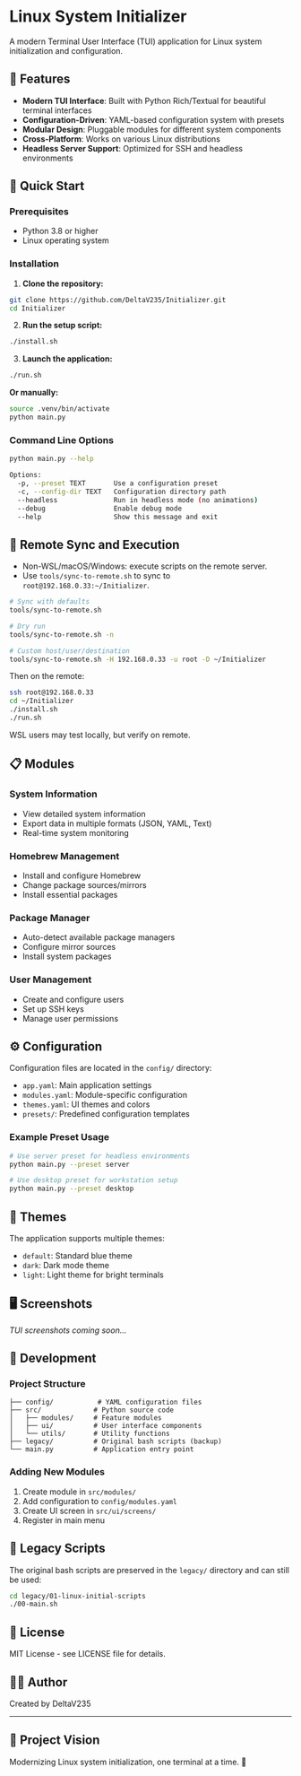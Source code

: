 # Linux System Initializer

A modern Terminal User Interface (TUI) application for Linux system initialization and configuration.

## 🌟 Features

- **Modern TUI Interface**: Built with Python Rich/Textual for beautiful terminal interfaces
- **Configuration-Driven**: YAML-based configuration system with presets
- **Modular Design**: Pluggable modules for different system components
- **Cross-Platform**: Works on various Linux distributions
- **Headless Server Support**: Optimized for SSH and headless environments

## 🚀 Quick Start

### Prerequisites

- Python 3.8 or higher
- Linux operating system

### Installation

1. **Clone the repository:**

```bash
git clone https://github.com/DeltaV235/Initializer.git
cd Initializer
```

2. **Run the setup script:**

```bash
./install.sh
```

3. **Launch the application:**

```bash
./run.sh
```

**Or manually:**

```bash
source .venv/bin/activate
python main.py
```

### Command Line Options

```bash
python main.py --help

Options:
  -p, --preset TEXT       Use a configuration preset
  -c, --config-dir TEXT   Configuration directory path
  --headless              Run in headless mode (no animations)
  --debug                 Enable debug mode
  --help                  Show this message and exit
```

## 🔗 Remote Sync and Execution

- Non-WSL/macOS/Windows: execute scripts on the remote server.
- Use `tools/sync-to-remote.sh` to sync to `root@192.168.0.33:~/Initializer`.

```bash
# Sync with defaults
tools/sync-to-remote.sh

# Dry run
tools/sync-to-remote.sh -n

# Custom host/user/destination
tools/sync-to-remote.sh -H 192.168.0.33 -u root -D ~/Initializer
```

Then on the remote:

```bash
ssh root@192.168.0.33
cd ~/Initializer
./install.sh
./run.sh
```

WSL users may test locally, but verify on remote.

## 📋 Modules

### System Information

- View detailed system information
- Export data in multiple formats (JSON, YAML, Text)
- Real-time system monitoring

### Homebrew Management

- Install and configure Homebrew
- Change package sources/mirrors
- Install essential packages

### Package Manager

- Auto-detect available package managers
- Configure mirror sources
- Install system packages

### User Management

- Create and configure users
- Set up SSH keys
- Manage user permissions

## ⚙️ Configuration

Configuration files are located in the `config/` directory:

- `app.yaml`: Main application settings
- `modules.yaml`: Module-specific configuration  
- `themes.yaml`: UI themes and colors
- `presets/`: Predefined configuration templates

### Example Preset Usage

```bash
# Use server preset for headless environments
python main.py --preset server

# Use desktop preset for workstation setup
python main.py --preset desktop
```

## 🎨 Themes

The application supports multiple themes:

- `default`: Standard blue theme
- `dark`: Dark mode theme  
- `light`: Light theme for bright terminals

## 🖥️ Screenshots

*TUI screenshots coming soon...*

## 🔧 Development

### Project Structure

```text
├── config/           # YAML configuration files
├── src/             # Python source code
│   ├── modules/     # Feature modules
│   ├── ui/          # User interface components
│   └── utils/       # Utility functions
├── legacy/          # Original bash scripts (backup)
└── main.py          # Application entry point
```

### Adding New Modules

1. Create module in `src/modules/`
2. Add configuration to `config/modules.yaml`
3. Create UI screen in `src/ui/screens/`
4. Register in main menu

## 📜 Legacy Scripts

The original bash scripts are preserved in the `legacy/` directory and can still be used:

```bash
cd legacy/01-linux-initial-scripts
./00-main.sh
```

## 📄 License

MIT License - see LICENSE file for details.

## 👨‍💻 Author

Created by DeltaV235

---

## 🎯 Project Vision

Modernizing Linux system initialization, one terminal at a time. 🚀
